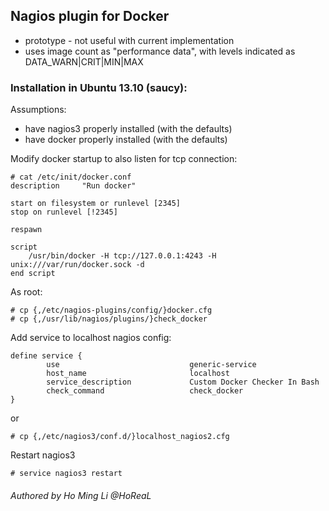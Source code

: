 ## Nagios plugin for Docker

- prototype - not useful with current implementation
- uses image count as "performance data", with levels indicated as DATA_WARN|CRIT|MIN|MAX

### Installation in Ubuntu 13.10 (saucy):

Assumptions:

- have nagios3 properly installed (with the defaults)
- have docker properly installed (with the defaults)

Modify docker startup to also listen for tcp connection:

    # cat /etc/init/docker.conf 
    description     "Run docker"
    
    start on filesystem or runlevel [2345]
    stop on runlevel [!2345]
    
    respawn
    
    script
        /usr/bin/docker -H tcp://127.0.0.1:4243 -H unix:///var/run/docker.sock -d
    end script
    
As root:

    # cp {,/etc/nagios-plugins/config/}docker.cfg
    # cp {,/usr/lib/nagios/plugins/}check_docker

Add service to localhost nagios config:

    define service {
            use                             generic-service
            host_name                       localhost
            service_description             Custom Docker Checker In Bash
            check_command                   check_docker
    }

or

    # cp {,/etc/nagios3/conf.d/}localhost_nagios2.cfg

Restart nagios3

    # service nagios3 restart


###### Authored by Ho Ming Li @HoReaL


